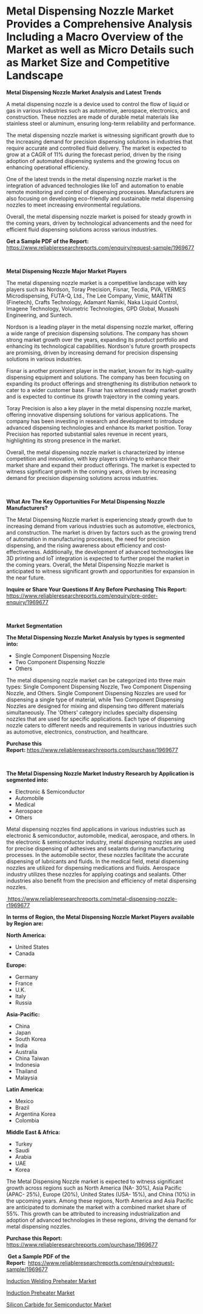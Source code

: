 <p><h1>Metal Dispensing Nozzle Market Provides a Comprehensive Analysis Including a Macro Overview of the Market as well as Micro Details such as Market Size and Competitive Landscape</h1></p><p><strong>Metal Dispensing Nozzle Market Analysis and Latest Trends</strong></p>
<p><p>A metal dispensing nozzle is a device used to control the flow of liquid or gas in various industries such as automotive, aerospace, electronics, and construction. These nozzles are made of durable metal materials like stainless steel or aluminum, ensuring long-term reliability and performance.</p><p>The metal dispensing nozzle market is witnessing significant growth due to the increasing demand for precision dispensing solutions in industries that require accurate and controlled fluid delivery. The market is expected to grow at a CAGR of 11% during the forecast period, driven by the rising adoption of automated dispensing systems and the growing focus on enhancing operational efficiency.</p><p>One of the latest trends in the metal dispensing nozzle market is the integration of advanced technologies like IoT and automation to enable remote monitoring and control of dispensing processes. Manufacturers are also focusing on developing eco-friendly and sustainable metal dispensing nozzles to meet increasing environmental regulations.</p><p>Overall, the metal dispensing nozzle market is poised for steady growth in the coming years, driven by technological advancements and the need for efficient fluid dispensing solutions across various industries.</p></p>
<p><strong>Get a Sample PDF of the Report:&nbsp;</strong> <a href="https://www.reliableresearchreports.com/enquiry/request-sample/1969677">https://www.reliableresearchreports.com/enquiry/request-sample/1969677</a></p>
<p>&nbsp;</p>
<p><strong>Metal Dispensing Nozzle Major Market Players</strong></p>
<p><p>The metal dispensing nozzle market is a competitive landscape with key players such as Nordson, Toray Precision, Fisnar, Tecdia, PVA, VERMES Microdispensing, FUTA-Q, Ltd., The Lee Company, Vimic, MARTIN (Finetech), Crafts Technology, Adamant Namiki, Naka Liquid Control, Imagene Technology, Volumetric Technologies, GPD Global, Musashi Engineering, and Suntech.</p><p>Nordson is a leading player in the metal dispensing nozzle market, offering a wide range of precision dispensing solutions. The company has shown strong market growth over the years, expanding its product portfolio and enhancing its technological capabilities. Nordson's future growth prospects are promising, driven by increasing demand for precision dispensing solutions in various industries.</p><p>Fisnar is another prominent player in the market, known for its high-quality dispensing equipment and solutions. The company has been focusing on expanding its product offerings and strengthening its distribution network to cater to a wider customer base. Fisnar has witnessed steady market growth and is expected to continue its growth trajectory in the coming years.</p><p>Toray Precision is also a key player in the metal dispensing nozzle market, offering innovative dispensing solutions for various applications. The company has been investing in research and development to introduce advanced dispensing technologies and enhance its market position. Toray Precision has reported substantial sales revenue in recent years, highlighting its strong presence in the market.</p><p>Overall, the metal dispensing nozzle market is characterized by intense competition and innovation, with key players striving to enhance their market share and expand their product offerings. The market is expected to witness significant growth in the coming years, driven by increasing demand for precision dispensing solutions across industries.</p></p>
<p>&nbsp;</p>
<p><strong>What Are The Key Opportunities For Metal Dispensing Nozzle Manufacturers?</strong></p>
<p><p>The Metal Dispensing Nozzle market is experiencing steady growth due to increasing demand from various industries such as automotive, electronics, and construction. The market is driven by factors such as the growing trend of automation in manufacturing processes, the need for precision dispensing, and the rising awareness about efficiency and cost-effectiveness. Additionally, the development of advanced technologies like 3D printing and IoT integration is expected to further propel the market in the coming years. Overall, the Metal Dispensing Nozzle market is anticipated to witness significant growth and opportunities for expansion in the near future.</p></p>
<p><strong>Inquire or Share Your Questions If Any Before Purchasing This Report:</strong> <a href="https://www.reliableresearchreports.com/enquiry/pre-order-enquiry/1969677">https://www.reliableresearchreports.com/enquiry/pre-order-enquiry/1969677</a></p>
<p>&nbsp;</p>
<p><strong>Market Segmentation</strong></p>
<p><strong>The Metal Dispensing Nozzle Market Analysis by types is segmented into:</strong></p>
<p><ul><li>Single Component Dispensing Nozzle</li><li>Two Component Dispensing Nozzle</li><li>Others</li></ul></p>
<p><p>The metal dispensing nozzle market can be categorized into three main types: Single Component Dispensing Nozzle, Two Component Dispensing Nozzle, and Others. Single Component Dispensing Nozzles are used for dispensing a single type of material, while Two Component Dispensing Nozzles are designed for mixing and dispensing two different materials simultaneously. The 'Others' category includes specialty dispensing nozzles that are used for specific applications. Each type of dispensing nozzle caters to different needs and requirements in various industries such as automotive, electronics, construction, and healthcare.</p></p>
<p><strong>Purchase this Report:&nbsp;</strong><a href="https://www.reliableresearchreports.com/purchase/1969677">https://www.reliableresearchreports.com/purchase/1969677</a></p>
<p>&nbsp;</p>
<p><strong>The Metal Dispensing Nozzle Market Industry Research by Application is segmented into:</strong></p>
<p><ul><li>Electronic & Semiconductor</li><li>Automobile</li><li>Medical</li><li>Aerospace</li><li>Others</li></ul></p>
<p><p>Metal dispensing nozzles find applications in various industries such as electronic & semiconductor, automobile, medical, aerospace, and others. In the electronic & semiconductor industry, metal dispensing nozzles are used for precise dispensing of adhesives and sealants during manufacturing processes. In the automobile sector, these nozzles facilitate the accurate dispensing of lubricants and fluids. In the medical field, metal dispensing nozzles are utilized for dispensing medications and fluids. Aerospace industry utilizes these nozzles for applying coatings and sealants. Other industries also benefit from the precision and efficiency of metal dispensing nozzles.</p></p>
<p><a href="https://www.reliableresearchreports.com/metal-dispensing-nozzle-r1969677">&nbsp;https://www.reliableresearchreports.com/metal-dispensing-nozzle-r1969677</a></p>
<p><strong>In terms of Region, the Metal Dispensing Nozzle Market Players available by Region are:</strong></p>
<p>
    <p> <strong> North America: </strong>
        <ul>
            <li>United States</li>
            <li>Canada</li>
        </ul>
        </p> 
    <p> <strong> Europe: </strong>
        <ul>
            <li>Germany</li>
            <li>France</li>
            <li>U.K.</li>
            <li>Italy</li>
            <li>Russia</li>
        </ul>
        </p> 
    <p> <strong> Asia-Pacific: </strong>
        <ul>
            <li>China</li>
            <li>Japan</li>
            <li>South Korea</li>
            <li>India</li>
            <li>Australia</li>
            <li>China Taiwan</li>
            <li>Indonesia</li>
            <li>Thailand</li>
            <li>Malaysia</li>
        </ul>
        </p> 
    <p> <strong> Latin America: </strong>
        <ul>
            <li>Mexico</li>
            <li>Brazil</li>
            <li>Argentina Korea</li>
            <li>Colombia</li>
        </ul>
        </p> 
    <p> <strong> Middle East & Africa: </strong>
        <ul>
            <li>Turkey</li>
            <li>Saudi</li>
            <li>Arabia</li>
            <li>UAE</li>
            <li>Korea</li>
        </ul>
    </p>
    </p>
<p><p>The Metal Dispensing Nozzle market is expected to witness significant growth across regions such as North America (NA- 30%), Asia Pacific (APAC- 25%), Europe (20%), United States (USA- 15%), and China (10%) in the upcoming years. Among these regions, North America and Asia Pacific are anticipated to dominate the market with a combined market share of 55%. This growth can be attributed to increasing industrialization and adoption of advanced technologies in these regions, driving the demand for metal dispensing nozzles.</p></p>
<p><strong>Purchase this Report: </strong><a href="https://www.reliableresearchreports.com/purchase/1969677">https://www.reliableresearchreports.com/purchase/1969677</a></p>
<p>&nbsp;<strong>Get a Sample PDF of the Report:&nbsp;&nbsp;</strong><a href="https://www.reliableresearchreports.com/enquiry/request-sample/1969677">https://www.reliableresearchreports.com/enquiry/request-sample/1969677</a></p>
<p><strong></strong></p>
<p><p><a href="https://github.com/nicholepatriciadoylenwnrjr0/Market-Research-Report-List-2/blob/main/induction-welding-preheater-market.md">Induction Welding Preheater Market</a></p><p><a href="https://github.com/gamblestampleyjenny50m5sl6/Market-Research-Report-List-2/blob/main/induction-preheater-market.md">Induction Preheater Market</a></p><p><a href="https://issuu.com/reportprime-2/docs/silicon-carbide-for-semiconductor-market-size-2030">Silicon Carbide for Semiconductor Market</a></p></p>